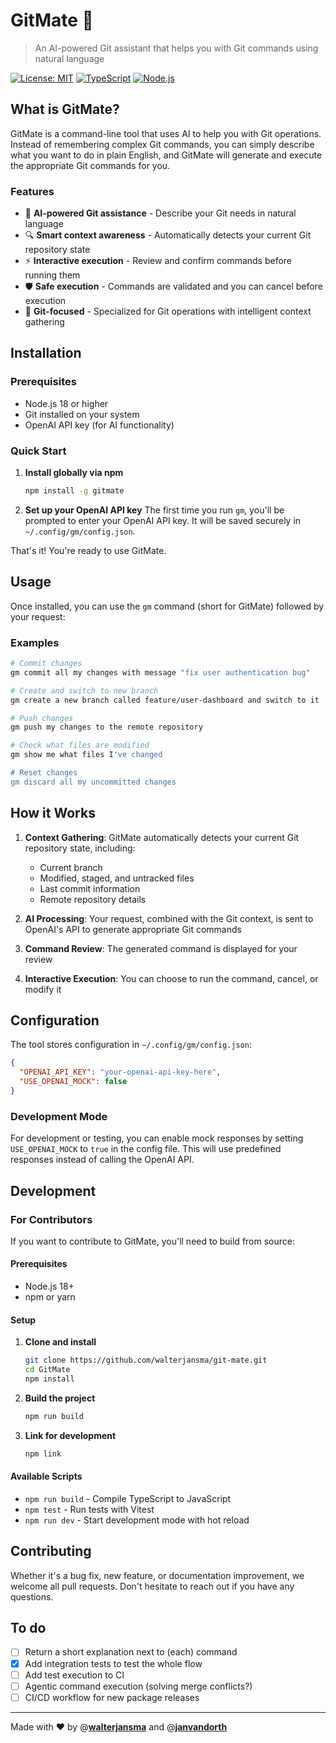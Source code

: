 
# GitMate 🤖

> An AI-powered Git assistant that helps you with Git commands using natural language

[![License: MIT](https://img.shields.io/badge/License-MIT-blue.svg)](https://opensource.org/licenses/MIT)
[![TypeScript](https://img.shields.io/badge/TypeScript-5.8.3-blue.svg)](https://www.typescriptlang.org/)
[![Node.js](https://img.shields.io/badge/Node.js-18+-green.svg)](https://nodejs.org/)

## What is GitMate?

GitMate is a command-line tool that uses AI to help you with Git operations. Instead of remembering complex Git commands, you can simply describe what you want to do in plain English, and GitMate will generate and execute the appropriate Git commands for you.

### Features

- 🤖 **AI-powered Git assistance** - Describe your Git needs in natural language
- 🔍 **Smart context awareness** - Automatically detects your current Git repository state
- ⚡ **Interactive execution** - Review and confirm commands before running them
- 🛡️ **Safe execution** - Commands are validated and you can cancel before execution
- 🎯 **Git-focused** - Specialized for Git operations with intelligent context gathering

## Installation

### Prerequisites

- Node.js 18 or higher
- Git installed on your system
- OpenAI API key (for AI functionality)

### Quick Start

1. **Install globally via npm**
   ```bash
   npm install -g gitmate
   ```

2. **Set up your OpenAI API key**
   The first time you run `gm`, you'll be prompted to enter your OpenAI API key. It will be saved securely in `~/.config/gm/config.json`.

That's it! You're ready to use GitMate.

## Usage

Once installed, you can use the `gm` command (short for GitMate) followed by your request:

### Examples

```bash
# Commit changes
gm commit all my changes with message "fix user authentication bug"

# Create and switch to new branch
gm create a new branch called feature/user-dashboard and switch to it

# Push changes
gm push my changes to the remote repository

# Check what files are modified
gm show me what files I've changed

# Reset changes
gm discard all my uncommitted changes
```

## How it Works

1. **Context Gathering**: GitMate automatically detects your current Git repository state, including:
   - Current branch
   - Modified, staged, and untracked files
   - Last commit information
   - Remote repository details

2. **AI Processing**: Your request, combined with the Git context, is sent to OpenAI's API to generate appropriate Git commands

3. **Command Review**: The generated command is displayed for your review

4. **Interactive Execution**: You can choose to run the command, cancel, or modify it

## Configuration

The tool stores configuration in `~/.config/gm/config.json`:

```json
{
  "OPENAI_API_KEY": "your-openai-api-key-here",
  "USE_OPENAI_MOCK": false
}
```

### Development Mode

For development or testing, you can enable mock responses by setting `USE_OPENAI_MOCK` to `true` in the config file. This will use predefined responses instead of calling the OpenAI API.

## Development

### For Contributors

If you want to contribute to GitMate, you'll need to build from source:

#### Prerequisites

- Node.js 18+
- npm or yarn

#### Setup

1. **Clone and install**
   ```bash
   git clone https://github.com/walterjansma/git-mate.git
   cd GitMate
   npm install
   ```

2. **Build the project**
   ```bash
   npm run build
   ```

3. **Link for development**
   ```bash
   npm link
   ```

#### Available Scripts

- `npm run build` - Compile TypeScript to JavaScript
- `npm test` - Run tests with Vitest
- `npm run dev` - Start development mode with hot reload

## Contributing

Whether it's a bug fix, new feature, or documentation improvement, we welcome all pull requests. Don't hesitate to reach out if you have any questions.

## To do

- [ ] Return a short explanation next to (each) command
- [x] Add integration tests to test the whole flow
- [ ] Add test execution to CI
- [ ] Agentic command execution (solving merge conflicts?)
- [ ] CI/CD workflow for new package releases
---

Made with ❤️ by @[**walterjansma**](https://github.com/walterjansma) and @[**janvandorth**](https://github.com/janvandorth)